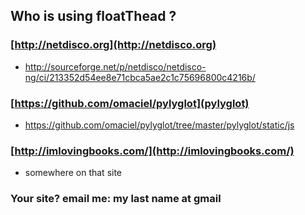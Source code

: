 ## Who is using floatThead ?

### [http://netdisco.org](http://netdisco.org)
- http://sourceforge.net/p/netdisco/netdisco-ng/ci/213352d54ee8e71cbca5ae2c1c75696800c4216b/

### [https://github.com/omaciel/pylyglot](pylyglot)  
- https://github.com/omaciel/pylyglot/tree/master/pylyglot/static/js

### [http://imlovingbooks.com/](http://imlovingbooks.com/)
- somewhere on that site

### Your site? email me: my last name at gmail
